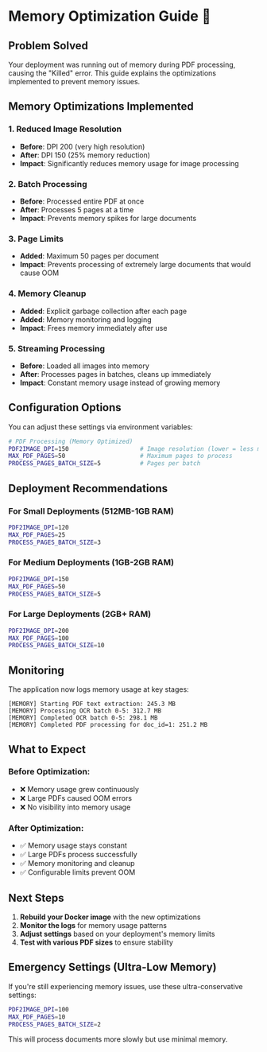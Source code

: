 # Memory Optimization Guide 🚀

## Problem Solved
Your deployment was running out of memory during PDF processing, causing the "Killed" error. This guide explains the optimizations implemented to prevent memory issues.

## Memory Optimizations Implemented

### 1. **Reduced Image Resolution**
- **Before**: DPI 200 (very high resolution)
- **After**: DPI 150 (25% memory reduction)
- **Impact**: Significantly reduces memory usage for image processing

### 2. **Batch Processing**
- **Before**: Processed entire PDF at once
- **After**: Processes 5 pages at a time
- **Impact**: Prevents memory spikes for large documents

### 3. **Page Limits**
- **Added**: Maximum 50 pages per document
- **Impact**: Prevents processing of extremely large documents that would cause OOM

### 4. **Memory Cleanup**
- **Added**: Explicit garbage collection after each page
- **Added**: Memory monitoring and logging
- **Impact**: Frees memory immediately after use

### 5. **Streaming Processing**
- **Before**: Loaded all images into memory
- **After**: Processes pages in batches, cleans up immediately
- **Impact**: Constant memory usage instead of growing memory

## Configuration Options

You can adjust these settings via environment variables:

```bash
# PDF Processing (Memory Optimized)
PDF2IMAGE_DPI=150                    # Image resolution (lower = less memory)
MAX_PDF_PAGES=50                     # Maximum pages to process
PROCESS_PAGES_BATCH_SIZE=5           # Pages per batch
```

## Deployment Recommendations

### For Small Deployments (512MB-1GB RAM)
```bash
PDF2IMAGE_DPI=120
MAX_PDF_PAGES=25
PROCESS_PAGES_BATCH_SIZE=3
```

### For Medium Deployments (1GB-2GB RAM)
```bash
PDF2IMAGE_DPI=150
MAX_PDF_PAGES=50
PROCESS_PAGES_BATCH_SIZE=5
```

### For Large Deployments (2GB+ RAM)
```bash
PDF2IMAGE_DPI=200
MAX_PDF_PAGES=100
PROCESS_PAGES_BATCH_SIZE=10
```

## Monitoring

The application now logs memory usage at key stages:
```
[MEMORY] Starting PDF text extraction: 245.3 MB
[MEMORY] Processing OCR batch 0-5: 312.7 MB
[MEMORY] Completed OCR batch 0-5: 298.1 MB
[MEMORY] Completed PDF processing for doc_id=1: 251.2 MB
```

## What to Expect

### Before Optimization:
- ❌ Memory usage grew continuously
- ❌ Large PDFs caused OOM errors
- ❌ No visibility into memory usage

### After Optimization:
- ✅ Memory usage stays constant
- ✅ Large PDFs process successfully
- ✅ Memory monitoring and cleanup
- ✅ Configurable limits prevent OOM

## Next Steps

1. **Rebuild your Docker image** with the new optimizations
2. **Monitor the logs** for memory usage patterns
3. **Adjust settings** based on your deployment's memory limits
4. **Test with various PDF sizes** to ensure stability

## Emergency Settings (Ultra-Low Memory)

If you're still experiencing memory issues, use these ultra-conservative settings:

```bash
PDF2IMAGE_DPI=100
MAX_PDF_PAGES=10
PROCESS_PAGES_BATCH_SIZE=2
```

This will process documents more slowly but use minimal memory.
